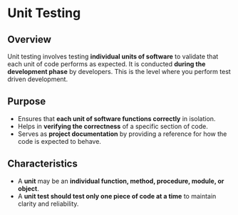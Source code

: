 # Unit Testing  
## Overview  
Unit testing involves testing **individual units of software** to validate that each unit of code performs as expected. It is conducted **during the development phase** by developers.  This is the level where you perform test driven development.
## Purpose  
- Ensures that **each unit of software functions correctly** in isolation.  
- Helps in **verifying the correctness** of a specific section of code.  
- Serves as **project documentation** by providing a reference for how the code is expected to behave.  
## Characteristics  
- A **unit** may be an **individual function, method, procedure, module, or object**.  
- A **unit test should test only one piece of code at a time** to maintain clarity and reliability.  
